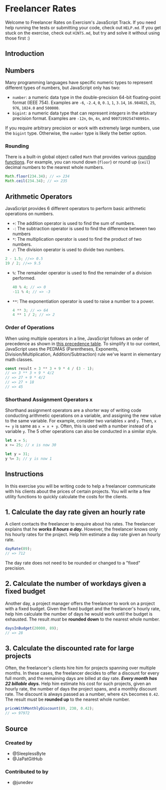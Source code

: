 # Freelancer Rates

Welcome to Freelancer Rates on Exercism's JavaScript Track.
If you need help running the tests or submitting your code, check out `HELP.md`.
If you get stuck on the exercise, check out `HINTS.md`, but try and solve it without using those first :)

## Introduction

## Numbers

Many programming languages have specific numeric types to represent different types of numbers, but JavaScript only has two:

- `number`: a numeric data type in the double-precision 64-bit floating-point format (IEEE 754).
  Examples are `-6`, `-2.4`, `0`, `0.1`, `1`, `3.14`, `16.984025`, `25`, `976`, `1024.0` and `500000`.
- `bigint`: a numeric data type that can represent _integers_ in the arbitrary precision format.
  Examples are `-12n`, `0n`, `4n`, and `9007199254740991n`.

If you require arbitrary precision or work with extremely large numbers, use the `bigint` type.
Otherwise, the `number` type is likely the better option.

### Rounding

There is a built-in global object called `Math` that provides various [rounding functions][ref-math-object-rounding]. For example, you can round down (`floor`) or round up (`ceil`) decimal numbers to the nearest whole numbers.

```javascript
Math.floor(234.34); // => 234
Math.ceil(234.34); // => 235
```

## Arithmetic Operators

JavaScript provides 6 different operators to perform basic arithmetic operations on numbers.

- `+`: The addition operator is used to find the sum of numbers.
- `-`: The subtraction operator is used to find the difference between two numbers
- `*`: The multiplication operator is used to find the product of two numbers.
- `/`: The division operator is used to divide two numbers.

```javascript
2 - 1.5; //=> 0.5
19 / 2; //=> 9.5
```

- `%`: The remainder operator is used to find the remainder of a division performed.

  ```javascript
  40 % 4; // => 0
  -11 % 4; // => -3
  ```

- `**`: The exponentiation operator is used to raise a number to a power.

  ```javascript
  4 ** 3; // => 64
  4 ** 1 / 2; // => 2
  ```

### Order of Operations

When using multiple operators in a line, JavaScript follows an order of precedence as shown in [this precedence table][mdn-operator-precedence].
To simplify it to our context, JavaScript uses the PEDMAS (Parentheses, Exponents, Division/Multiplication, Addition/Subtraction) rule we've learnt in elementary math classes.

<!-- prettier-ignore-start -->
```javascript
const result = 3 ** 3 + 9 * 4 / (3 - 1);
// => 3 ** 3 + 9 * 4/2
// => 27 + 9 * 4/2
// => 27 + 18
// => 45
```
<!-- prettier-ignore-end -->

### Shorthand Assignment Operators  x

Shorthand assignment operators are a shorter way of writing code conducting arithmetic operations on a variable, and assigning the new value to the same variable.
For example, consider two variables `x` and `y`.
Then, `x += y` is same as `x = x + y`.
Often, this is used with a number instead of a variable `y`.
The 5 other operations can also be conducted in a similar style.

```javascript
let x = 5;
x += 25; // x is now 30

let y = 31;
y %= 3; // y is now 1
```

[mdn-operator-precedence]: https://developer.mozilla.org/en-US/docs/Web/JavaScript/Reference/Operators/Operator_Precedence#table
[ref-math-object-rounding]: https://javascript.info/number#rounding

## Instructions

In this exercise you will be writing code to help a freelancer communicate with his clients about the prices of certain projects. You will write a few utility functions to quickly calculate the costs for the clients.

## 1. Calculate the day rate given an hourly rate

A client contacts the freelancer to enquire about his rates.
The freelancer explains that he **_works 8 hours a day._**
However, the freelancer knows only his hourly rates for the project.
Help him estimate a day rate given an hourly rate.

```javascript
dayRate(89);
// => 712
```

The day rate does not need to be rounded or changed to a "fixed" precision.

## 2. Calculate the number of workdays given a fixed budget

Another day, a project manager offers the freelancer to work on a project with a fixed budget.
Given the fixed budget and the freelancer's hourly rate, help him calculate the number of days he would work until the budget is exhausted.
The result _must_ be **rounded down** to the nearest whole number.

```javascript
daysInBudget(20000, 89);
// => 28
```

## 3. Calculate the discounted rate for large projects

Often, the freelancer's clients hire him for projects spanning over multiple months.
In these cases, the freelancer decides to offer a discount for every full month, and the remaining days are billed at day rate.
**_Every month has 22 billable days._**
Help him estimate his cost for such projects, given an hourly rate, the number of days the project spans, and a monthly discount rate.
The discount is always passed as a number, where `42%` becomes `0.42`. The result _must_ be **rounded up** to the nearest whole number.

```javascript
priceWithMonthlyDiscount(89, 230, 0.42);
// => 97972
```

## Source

### Created by

- @SleeplessByte
- @JaPatGitHub

### Contributed to by

- @junedev
